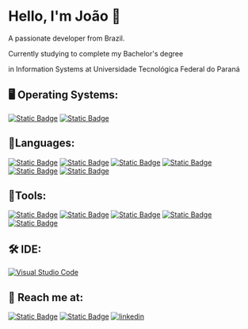 # Hello, I'm João 👋
A passionate developer from Brazil.

Currently studying to complete my Bachelor's degree 

in Information Systems at Universidade Tecnológica Federal do Paraná


## 🖥️ Operating Systems:
[![Static Badge](https://img.shields.io/badge/MACOS-gray?style=for-the-badge&logo=apple&logoColor=white)](https://en.wikipedia.org/wiki/MacOS) [![Static Badge](https://img.shields.io/badge/Windows-blue?style=for-the-badge&logo=gitforwindows&logoColor=white)](https://en.wikipedia.org/wiki/Microsoft_Windows)

## 📝Languages:
[![Static Badge](https://img.shields.io/badge/Language-blue?style=for-the-badge&logo=c&logoColor=white)](https://en.wikipedia.org/wiki/C_(programming_language)) [![Static Badge](https://img.shields.io/badge/CSS-blue?style=for-the-badge&logo=css3&logoColor=white)](https://en.wikipedia.org/wiki/CSS) [![Static Badge](https://img.shields.io/badge/HTML-orange?style=for-the-badge&logo=html5&logoColor=white)](https://en.wikipedia.org/wiki/HTML) [![Static Badge](https://img.shields.io/badge/Java-orange?style=for-the-badge&logo=coffeescript&logoColor=white)](https://en.wikipedia.org/wiki/Java_(programming_language)) [![Static Badge](https://img.shields.io/badge/JavaScript-gray?style=for-the-badge&logo=javascript&logoColor=white)](https://en.wikipedia.org/wiki/JavaScript) [![Static Badge](https://img.shields.io/badge/TYPESCRIPT-blue?style=for-the-badge&logo=typescript&logoColor=white)](https://en.wikipedia.org/wiki/TypeScript)
 
## 🔨Tools:
[![Static Badge](https://img.shields.io/badge/figma-gray?style=for-the-badge&logo=figma&logoColor=white)](https://www.figma.com/) [![Static Badge](https://img.shields.io/badge/git-orange?style=for-the-badge&logo=git&logoColor=white)](https://git-scm.com/) [![Static Badge](https://img.shields.io/badge/node.js-gray?style=for-the-badge&logo=nodedotjs&logoColor=white)](https://nodejs.org/) [![Static Badge](https://img.shields.io/badge/react-blue?style=for-the-badge&logo=react&logoColor=white)](https://react.dev/) [![Static Badge](https://img.shields.io/badge/tailwind%20css-blue?style=for-the-badge&logo=tailwindcss&logoColor=white)](https://tailwindcss.com/)

## 🛠️ IDE:
[![Visual Studio Code](https://img.shields.io/badge/Visual%20Studio%20Code-0078d7.svg?style=for-the-badge&logo=visual-studio-code&logoColor=white)](https://code.visualstudio.com/)

## 📱 Reach me at:
[![Static Badge](https://img.shields.io/badge/gmail-red?style=for-the-badge&logo=gmail&logoColor=white)](mailto:jhpainim@gmail.com) [![Static Badge](https://img.shields.io/badge/instagram-white?style=for-the-badge&logo=instagram&logoColor=black)](https://www.instagram.com/joao.painim/) [![linkedin](https://img.shields.io/badge/linkedin-0A66C2?style=for-the-badge&logo=linkedin&logoColor=white)](https://www.linkedin.com/in/jo%C3%A3o-henrique-painim-118ba82a7/)

